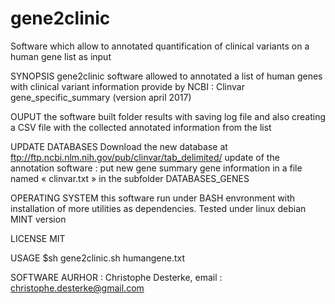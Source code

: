 # gene2clinic
Software which allow to annotated quantification of clinical variants on a human gene list as input

SYNOPSIS
gene2clinic software allowed to annotated a list of human genes with clinical variant information provide by NCBI : Clinvar gene_specific_summary (version april 2017)

OUPUT
the software built folder results with saving log file and also creating a CSV file with the collected annotated information from the list

UPDATE DATABASES
Download the new database at ftp://ftp.ncbi.nlm.nih.gov/pub/clinvar/tab_delimited/
update of the annotation software : put new gene summary gene information in a file named « clinvar.txt » in the subfolder DATABASES_GENES

 
OPERATING SYSTEM
this software run under BASH envronment with installation of more utilities as dependencies.
Tested under linux debian MINT version

LICENSE
MIT

USAGE
$sh gene2clinic.sh humangene.txt

SOFTWARE AURHOR : Christophe Desterke, email : christophe.desterke@gmail.com

